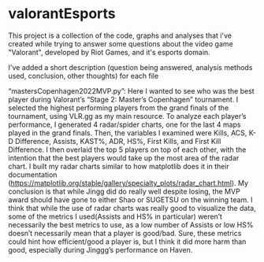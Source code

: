 # valorantEsports

This project is a collection of the code, graphs and analyses that i've created while trying to answer some questions about the video game "Valorant", developed by Riot Games, and it's esports domain. 

I've added a short description (question being answered, analysis methods used, conclusion, other thoughts) for each file

“mastersCopenhagen2022MVP.py”:
Here I wanted to see who was the best player during Valorant’s “Stage 2: Master’s Copenhagen” tournament. 
I selected the highest performing players from the grand finals of the tournament, using VLR.gg as my main resource. To analyze each player’s performance, I generated 4 radar/spider charts, one for the last 4 maps played in the grand finals. Then, the variables I examined were Kills, ACS, K-D Difference, Assists, KAST%, ADR, HS%, First Kills, and First Kill Difference. I then overlaid the top 5 players on top of each other, with the intention that the best players would take up the most area of the radar chart. I built my radar charts similar to how matplotlib does it in their documentation (https://matplotlib.org/stable/gallery/specialty_plots/radar_chart.html).
My conclusion is that while Jingg did do really well despite losing, the MVP award should have gone to either Shao or SUGETSU on the winning team. 
I think that while the use of radar charts was really good to visualize the data, some of the metrics I used(Assists and HS% in particular) weren’t necessarily the best metrics to use, as a low number of Assists or low HS% doesn’t necessarily mean that a player is good/bad. Sure, these metrics could hint how efficient/good a player is, but I think it did more harm than good, especially during Jinggg’s performance on Haven. 
